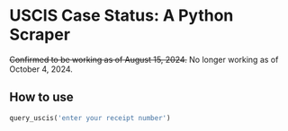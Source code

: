 # USCIS Case Status: A Python Scraper

~~Confirmed to be working as of August 15, 2024.~~
No longer working as of October 4, 2024.

## How to use
```python
query_uscis('enter your receipt number')
```
